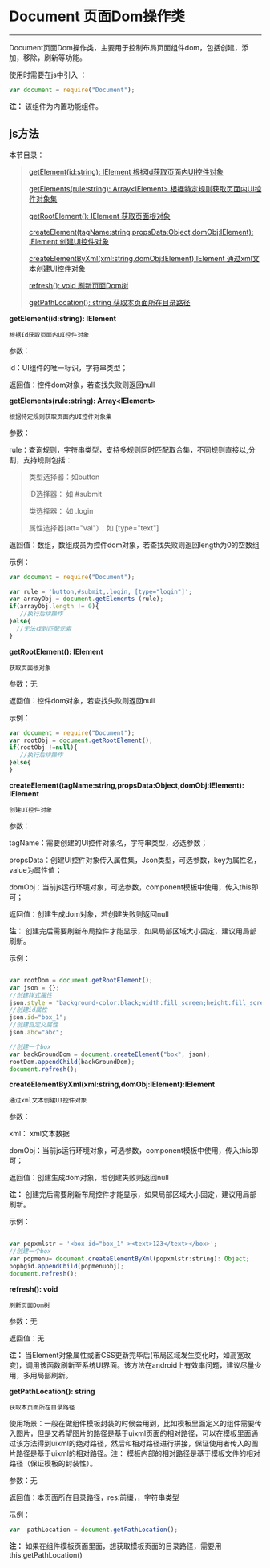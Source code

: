 # Document 页面Dom操作类

----------

Document页面Dom操作类，主要用于控制布局页面组件dom，包括创建，添加，移除，刷新等功能。


使用时需要在js中引入 ：

```javascript
var document = require("Document"); 
```

**注：** 该组件为内置功能组件。

<h2 id="cid_1">js方法</h2>  

本节目录：

>[ getElement(id:string): IElement  根据Id获取页面内UI控件对象 ](#ff_0)
> 
> [ getElements(rule:string): Array&lt;IElement&gt;  根据特定规则获取页面内UI控件对象集 ](#ff_1)
> 
>[ getRootElement(): IElement  获取页面根对象  ](#ff_2)
> 
> [createElement(tagName:string,propsData:Object,domObj:IElement): IElement  创建UI控件对象 ](#ff_3)
> 
> [createElementByXml(xml:string,domObj:IElement):IElement  通过xml文本创建UI控件对象  ](#ff_4)
> 
>[ refresh(): void  刷新页面Dom树  ](#ff_5)
> 
>[ getPathLocation(): string  获取本页面所在目录路径  ](#ff_6)




<span id="ff_0">**getElement(id:string): IElement**</span>  

<code>根据Id获取页面内UI控件对象</code>  

参数：  

id：UI组件的唯一标识，字符串类型；

返回值：控件dom对象，若查找失败则返回null


<span id="ff_1">**getElements(rule:string): Array&lt;IElement&gt;**</span>  

<code>根据特定规则获取页面内UI控件对象集</code>

参数：  

rule：查询规则，字符串类型，支持多规则同时匹配取合集，不同规则直接以,分割，支持规则包括：  

> 类型选择器：如button
> 
> ID选择器： 如 #submit
> 
> 类选择器： 如 .login
> 
> 属性选择器[att="val"）：如 [type="text"]
 
返回值：数组，数组成员为控件dom对象，若查找失败则返回length为0的空数组  


示例：

```javascript
var document = require("Document");  

var rule = 'button,#submit,.login, [type="login"]';
var arrayObj = document.getElements (rule);
if(arrayObj.length != 0){
   //执行后续操作
}else{
  //无法找到匹配元素
}

```


<span id="ff_2">**getRootElement(): IElement**</span>  

<code>获取页面根对象</code>   

参数：无  

返回值：控件dom对象，若查找失败则返回null

示例：

```javascript
var document = require("Document");
var rootObj = document.getRootElement();
if(rootObj !=null){
   //执行后续操作
}else{
}
```


<span id="ff_3">**createElement(tagName:string,propsData:Object,domObj:IElement): IElement**</span>  

<code>创建UI控件对象</code>  

参数：  

tagName：需要创建的UI控件对象名，字符串类型，必选参数；  

propsData：创建UI控件对象传入属性集，Json类型，可选参数，key为属性名，value为属性值；  

domObj：当前js运行环境对象，可选参数，component模板中使用，传入this即可；  

返回值：创建生成dom对象，若创建失败则返回null


**注：**  创建完后需要刷新布局控件才能显示，如果局部区域大小固定，建议用局部刷新。

示例：

```javascript

var rootDom = document.getRootElement();
var json = {};
//创建样式属性
json.style = "background-color:black;width:fill_screen;height:fill_screen;position:absolute;top:0;left:0;opacity:0.5";
//创建id属性
json.id="box_1";
//创建自定义属性
json.abc="abc";

//创建一个box
var backGroundDom = document.createElement("box", json);
rootDom.appendChild(backGroundDom);
document.refresh();
```





<span id="ff_4">**createElementByXml(xml:string,domObj:IElement):IElement**</span>  

<code>通过xml文本创建UI控件对象</code> 

参数：  

xml： xml文本数据  

domObj：当前js运行环境对象，可选参数，component模板中使用，传入this即可；

返回值：创建生成dom对象，若创建失败则返回null


**注：**  创建完后需要刷新布局控件才能显示，如果局部区域大小固定，建议用局部刷新。

示例：

```javascript

var popxmlstr = '<box id="box_1" ><text>123</text></box>';
//创建一个box
var popmenu= document.createElementByXml(popxmlstr:string): Object;
popbgid.appendChild(popmenuobj);  
document.refresh();
```


<span id="ff_5">**refresh(): void**</span>  

<code>刷新页面Dom树</code> 

参数：无  

返回值：无  

**注：**  当Element对象属性或者CSS更新完毕后(布局区域发生变化时，如高宽改变)，调用该函数刷新至系统UI界面。该方法在android上有效率问题，建议尽量少用，多用局部刷新。



<span id="ff_6">**getPathLocation(): string**</span>  

<code>获取本页面所在目录路径</code>  

使用场景：一般在做组件模板封装的时候会用到，比如模板里面定义的组件需要传入图片，但是又希望图片的路径是基于uixml页面的相对路径，可以在模板里面通过该方法得到uixml的绝对路径，然后和相对路径进行拼接，保证使用者传入的图片路径是基于uixml的相对路径。注： 模板内部的相对路径是基于模板文件的相对路径（保证模板的封装性）。

参数：无  

返回值：本页面所在目录路径，res:前缀，，字符串类型

示例：  

```javascript
var  pathLocation = document.getPathLocation();
```

**注：**  如果在组件模板页面里面，想获取模板页面的目录路径，需要用this.getPathLocation()
